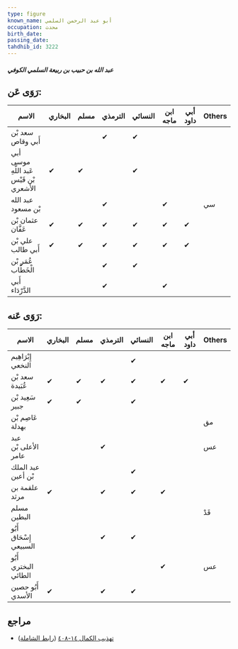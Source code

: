 ```yaml
---
type: figure
known_name: أبو عبد الرحمن السلمي
occupation: محدث
birth_date:
passing_date:
tahdhib_id: 3222
---
```

##### عبد الله بن حبيب بن ربيعة السلمي الكوفي

## رَوَى عَن:
| الاسم                                   | البخاري | مسلم | الترمذي | النسائي | ابن ماجه | أبي داود | Others |
| --------------------------------------- | ------- | ---- | ------- | ------- | -------- | -------- | ------ |
| سعد بْن أَبي وقاص                       |         |      | ✔       | ✔       |          |          |        |
| أبي موسى عَبد اللَّهِ بْن قَيْس الأشعري | ✔       | ✔    |         | ✔       |          |          |        |
| عبد الله بْن مسعود                      |         |      | ✔       |         | ✔        |          | سي     |
| عثمان بْن عَفَّان                       | ✔       | ✔    | ✔       | ✔       | ✔        | ✔        |        |
| علي بْن أَبي طالب                       | ✔       | ✔    | ✔       | ✔       | ✔        | ✔        |        |
| عُمَر بْن الْخَطَّاب                    |         |      | ✔       | ✔       |          |          |        |
| أَبي الدَّرْدَاء                        |         |      | ✔       |         | ✔        |          |        |
## رَوَى عَنه:
| الاسم                  | البخاري | مسلم | الترمذي | النسائي | ابن ماجه | أبي داود | Others |
| ---------------------- | ------- | ---- | ------- | ------- | -------- | -------- | ------ |
| إِبْرَاهِيم النخعي     |         |      |         | ✔       |          |          |        |
| سعد بْن عُبَيدة        | ✔       | ✔    | ✔       | ✔       | ✔        | ✔        |        |
| سَعِيد بْن جبير        | ✔       | ✔    |         | ✔       |          |          |        |
| عَاصِم بْن بهدلة       |         |      |         |         |          |          | مق     |
| عبد الأعلى بْن عامر    |         |      | ✔       |         |          |          | عس     |
| عبد الملك بْن أعين     |         |      |         | ✔       |          |          |        |
| علقمة بن مرثد          | ✔       |      | ✔       | ✔       | ✔        |          |        |
| مسلم البطين            |         |      |         |         |          |          | قَدْ   |
| أَبُو إِسْحَاق السبيعي |         |      | ✔       | ✔       |          |          |        |
| أَبُو البختري الطائي   |         |      |         |         | ✔        |          | عس     |
| أَبُو حصين الأسدي      | ✔       |      | ✔       | ✔       |          |          |        |
## مراجع
- [تهذيب الكمال ١٤-٤٠٨](obsidian://open?vault=Tahdhib-al-Kamal&file=Figures/٣٢٢٢-عبد%20الله%20بن%20حبيب%20بن%20ربيعة%20السلمي%20الكوفي) ([رابط الشاملة](https://shamela.ws/book/3722/7336))